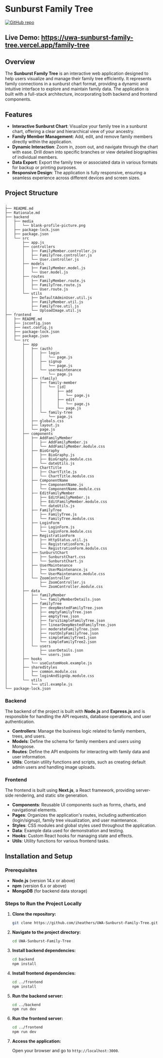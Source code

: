 

# Sunburst Family Tree

[![GitHub repo](https://img.shields.io/badge/GitHub-Repository-blue)](https://github.com/iheathers/UWA-Sunburst-Family-Tree)

## Live Demo: https://uwa-sunburst-family-tree.vercel.app/family-tree

## Overview

The **Sunburst Family Tree** is an interactive web application designed to help users visualize and manage their family tree efficiently. It represents family connections in a sunburst chart format, providing a dynamic and intuitive interface to explore and maintain family data. The application is built with a full-stack architecture, incorporating both backend and frontend components.

## Features

- **Interactive Sunburst Chart**: Visualize your family tree in a sunburst chart, offering a clear and hierarchical view of your ancestry.
- **Family Member Management**: Add, edit, and remove family members directly within the application.
- **Dynamic Interaction**: Zoom in, zoom out, and navigate through the chart with ease. Drill down into specific branches or view detailed biographies of individual members.
- **Data Export**: Export the family tree or associated data in various formats for backup or printing purposes.
- **Responsive Design**: The application is fully responsive, ensuring a seamless experience across different devices and screen sizes.

## Project Structure

```
.
├── README.md
├── Rationale.md
├── backend
│   ├── media
│   │   └── blank-profile-picture.png
│   ├── package-lock.json
│   ├── package.json
│   └── src
│       ├── app.js
│       ├── controllers
│       │   ├── FamilyMember.controller.js
│       │   ├── FamilyTree.controller.js
│       │   └── User.controller.js
│       ├── models
│       │   ├── FamilyMember.model.js
│       │   └── User.model.js
│       ├── routes
│       │   ├── FamilyMember.route.js
│       │   ├── FamilyTree.route.js
│       │   └── User.route.js
│       └── utils
│           ├── DefaultAdminUser.util.js
│           ├── FamilyMember.util.js
│           ├── FamilyTree.util.js
│           └── UploadImage.util.js
├── frontend
│   ├── README.md
│   ├── jsconfig.json
│   ├── next.config.js
│   ├── package-lock.json
│   ├── package.json
│   └── src
│       ├── app
│       │   ├── (auth)
│       │   │   ├── login
│       │   │   │   └── page.js
│       │   │   ├── signup
│       │   │   │   └── page.js
│       │   │   └── usermaintenance
│       │   │       └── page.js
│       │   ├── (family)
│       │   │   ├── family-member
│       │   │   │   └── [id]
│       │   │   │       ├── add
│       │   │   │       │   └── page.js
│       │   │   │       ├── edit
│       │   │   │       │   └── page.js
│       │   │   │       └── page.js
│       │   │   └── family-tree
│       │   │       └── page.js
│       │   ├── globals.css
│       │   ├── layout.js
│       │   └── page.js
│       ├── components
│       │   ├── AddFamilyMember
│       │   │   ├── AddFamilyMember.js
│       │   │   └── AddFamilyMember.module.css
│       │   ├── BioGraphy
│       │   │   ├── BioGraphy.js
│       │   │   ├── BioGraphy.module.css
│       │   │   └── dateUtils.js
│       │   ├── ChartTitle
│       │   │   ├── ChartTitle.js
│       │   │   └── ChartTitle.module.css
│       │   ├── ComponentName
│       │   │   ├── ComponentName.js
│       │   │   └── ComponentName.module.css
│       │   ├── EditFamilyMember
│       │   │   ├── EditFamilyMember.js
│       │   │   ├── EditFamilyMember.module.css
│       │   │   └── dateUtils.js
│       │   ├── FamilyTree
│       │   │   ├── FamilyTree.js
│       │   │   └── FamilyTree.module.css
│       │   ├── LoginForm
│       │   │   ├── LoginForm.js
│       │   │   └── LoginForm.module.css
│       │   ├── RegistrationForm
│       │   │   ├── HttpStatus.util.js
│       │   │   ├── RegistrationForm.js
│       │   │   └── RegistrationForm.module.css
│       │   ├── SunburstChart
│       │   │   ├── SunburstChart.css
│       │   │   └── SunburstChart.js
│       │   ├── UserMaintenance
│       │   │   ├── UserMaintenance.js
│       │   │   └── UserMaintenance.module.css
│       │   └── ZoomController
│       │       ├── ZoomController.js
│       │       └── ZoomController.module.css
│       ├── data
│       │   ├── familyMember
│       │   │   └── familyMemberDetails.json
│       │   ├── familyTree
│       │   │   ├── deepNestedFamilyTree.json
│       │   │   ├── emptyFamilyTree.json
│       │   │   ├── emptyTree.json
│       │   │   ├── farsiSimpleFamilyTree.json
│       │   │   ├── linearDeepNestedFamilyTree.json
│       │   │   ├── moderateFamilyTree.json
│       │   │   ├── rootOnlyFamilyTree.json
│       │   │   ├── simpleFamilyTree1.json
│       │   │   └── simpleFamilyTree2.json
│       │   └── users
│       │       ├── userDetails.json
│       │       └── users.json
│       ├── hooks
│       │   └── useCustomHook.example.js
│       ├── sharedStyles
│       │   ├── common.module.css
│       │   └── loginAndSignUp.module.css
│       └── utils
│           └── util.example.js
└── package-lock.json
```

### Backend

The backend of the project is built with **Node.js** and **Express.js** and is responsible for handling the API requests, database operations, and user authentication.

- **Controllers**: Manage the business logic related to family members, trees, and users.
- **Models**: Define the schema for family members and users using Mongoose.
- **Routes**: Define the API endpoints for interacting with family data and user information.
- **Utils**: Contain utility functions and scripts, such as creating default admin users and handling image uploads.

### Frontend

The frontend is built using **Next.js**, a React framework, providing server-side rendering, and static site generation.

- **Components**: Reusable UI components such as forms, charts, and navigational elements.
- **Pages**: Organizes the application's routes, including authentication (login/signup), family tree visualization, and user maintenance.
- **Styles**: CSS modules and global styles used throughout the application.
- **Data**: Example data used for demonstration and testing.
- **Hooks**: Custom React hooks for managing state and effects.
- **Utils**: Utility functions for various frontend tasks.

## Installation and Setup

### Prerequisites

- **Node.js** (version 14.x or above)
- **npm** (version 6.x or above)
- **MongoDB** (for backend data storage)

### Steps to Run the Project Locally

1. **Clone the repository:**

   ```bash
   git clone https://github.com/iheathers/UWA-Sunburst-Family-Tree.git
   ```

2. **Navigate to the project directory:**

   ```bash
   cd UWA-Sunburst-Family-Tree
   ```

3. **Install backend dependencies:**

   ```bash
   cd backend
   npm install
   ```

4. **Install frontend dependencies:**

   ```bash
   cd ../frontend
   npm install
   ```

5. **Run the backend server:**

   ```bash
   cd ../backend
   npm run dev
   ```

6. **Run the frontend server:**

   ```bash
   cd ../frontend
   npm run dev
   ```

7. **Access the application:**

   Open your browser and go to `http://localhost:3000`.
